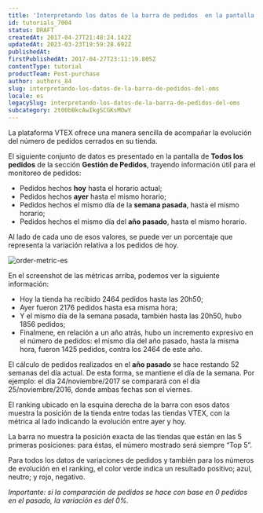 ```yaml
---
title: 'Interpretando los datos de la barra de pedidos  en la pantalla de Todos los Pedidos'
id: tutorials_7004
status: DRAFT
createdAt: 2017-04-27T21:48:24.142Z
updatedAt: 2023-03-23T19:59:28.692Z
publishedAt: 
firstPublishedAt: 2017-04-27T23:11:19.805Z
contentType: tutorial
productTeam: Post-purchase
author: authors_84
slug: interpretando-los-datos-de-la-barra-de-pedidos-del-oms
locale: es
legacySlug: interpretando-los-datos-de-la-barra-de-pedidos-del-oms
subcategory: 2t00bBkcAwIkgSCGKsMOwY
---
```


La plataforma VTEX ofrece una manera sencilla de acompañar la evolución del número de pedidos cerrados en su tienda. 

El siguiente conjunto de datos es presentado en la pantalla de __Todos los pedidos__ de la sección __Gestión de Pedidos__, trayendo información útil para el monitoreo de pedidos:

- Pedidos hechos __hoy__ hasta el horario actual;
- Pedidos hechos __ayer__ hasta el mismo horario;
- Pedidos hechos el mismo día de la __semana pasada__, hasta el mismo horario;
- Pedidos hechos el mismo día del __año pasado__, hasta el mismo horario.

Al lado de cada uno de esos valores, se puede ver un porcentaje que representa la variación relativa a los pedidos de hoy.

![order-metric-es](//images.ctfassets.net/alneenqid6w5/39O5tZyXnGgEsYccEYcQiS/d790e5a55b8f10f9296ed2dfa8bf2328/order-metric-es.png)

En el screenshot de las métricas arriba, podemos ver la siguiente información:

- Hoy la tienda ha recibido 2464 pedidos hasta las 20h50;
- Ayer fueron 2176 pedidos hasta esa misma hora;
- Y el mismo día de la semana pasada, también hasta las 20h50, hubo 1856 pedidos;
- Finalmene, en relación a un año atrás, hubo un incremento expresivo en el número de pedidos: el mismo día del año pasado, hasta la misma hora, fueron 1425 pedidos, contra los 2464 de este año.

<div class="alert alert-info">
El cálculo de pedidos realizados en el <b>año pasado</b> se hace restando 52 semanas del día actual. De esta forma, se mantiene el día de la semana. Por ejemplo: el día 24/noviembre/2017 se comparará con el día 25/noviembre/2016, donde ambas fechas son el viernes.
</div>

El ranking ubicado en la esquina derecha de la barra con esos datos muestra la posición de la tienda entre todas las tiendas VTEX, con la métrica al lado indicando la evolución entre ayer y hoy.

La barra no muestra la posición exacta de las tiendas que están en las 5 primeras posiciones: para éstas, el número mostrado será siempre “Top 5”.

Para todos los datos de variaciones de pedidos y también para los números de evolución en el ranking, el color verde indica un resultado positivo; azul, neutro; y rojo, negativo.

_Importante: si la comparación de pedidos se hace con base en 0 pedidos en el pasado, la variación es del 0%._
